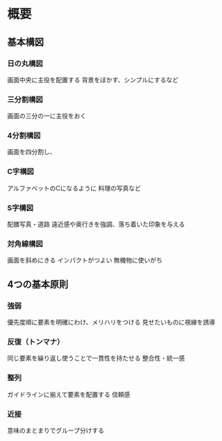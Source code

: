 # 概要

## 基本構図
### 日の丸構図
画面中央に主役を配置する
背景をぼかす、シンプルにするなど

### 三分割構図
画面の三分の一に主役をおく

### 4分割構図
画面を四分割し、

### C字構図
アルファベットのCになるように
料理の写真など

### S字構図
配膳写真・道路
遠近感や奥行きを強調、落ち着いた印象を与える

### 対角線構図
画面を斜めにきる
インパクトがつよい
無機物に使いがち

## 4つの基本原則

### 強弱
優先度順に要素を明確にわけ、メリハリをつける
見せたいものに視線を誘導

### 反復（トンマナ）
同じ要素を繰り返し使うことで一貫性を持たせる
整合性・統一感

### 整列
ガイドラインに揃えて要素を配置する
信頼感

### 近接
意味のまとまりでグループ分けする
